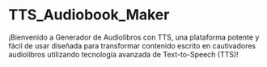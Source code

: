 # TTS_Audiobook_Maker
¡Bienvenido a Generador de Audiolibros con TTS, una plataforma potente y fácil de usar diseñada para transformar contenido escrito en cautivadores audiolibros utilizando tecnología avanzada de Text-to-Speech (TTS)!
